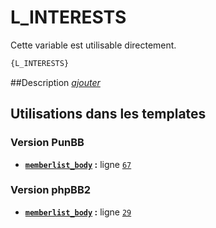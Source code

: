 # L_INTERESTS


Cette variable est utilisable directement.

```html
{L_INTERESTS}
```

##Description
[*ajouter*](https://fa-tvars.appspot.com/var/L_INTERESTS)

## Utilisations dans les templates

### Version PunBB
* __[`memberlist_body`](../tpl/var/punbb/memberlist_body.md#readme) :__ ligne [`67`](../tpl/src/punbb/memberlist_body.tpl#L67)

### Version phpBB2
* __[`memberlist_body`](../tpl/var/subsilver/memberlist_body.md#readme) :__ ligne [`29`](../tpl/src/subsilver/memberlist_body.tpl#L29)